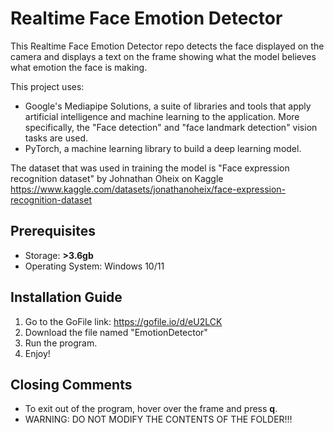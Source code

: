 # Realtime Face Emotion Detector

This Realtime Face Emotion Detector repo detects the face displayed on the camera and displays
a text on the frame showing what the model believes what emotion the face is making.

This project uses:
 - Google's Mediapipe Solutions, a suite of libraries and tools that apply artificial intelligence and machine learning to the application.
 More specifically, the "Face detection" and "face landmark detection" vision tasks are used.
 - PyTorch, a machine learning library to build a deep learning model.

The dataset that was used in training the model is "Face expression recognition dataset" by Johnathan Oheix on Kaggle
https://www.kaggle.com/datasets/jonathanoheix/face-expression-recognition-dataset

## Prerequisites
 - Storage: **>3.6gb**
 - Operating System: Windows 10/11

## Installation Guide
 1. Go to the GoFile link: https://gofile.io/d/eU2LCK
 2. Download the file named "EmotionDetector"
 3. Run the program.
 4. Enjoy!

## Closing Comments
 - To exit out of the program, hover over the frame and press **q**.
 - WARNING: DO NOT MODIFY THE CONTENTS OF THE FOLDER!!!
